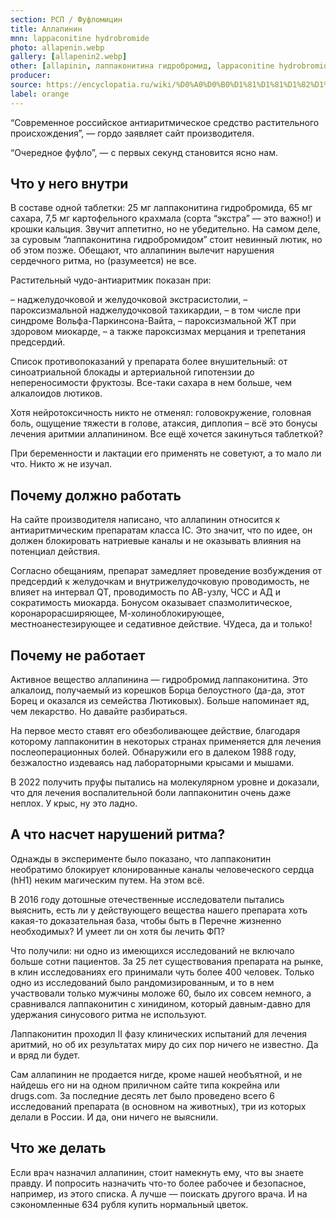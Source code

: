```yaml
---
section: РСП / Фуфломицин
title: Аллапинин
mnn: lappaconitine hydrobromide
photo: allapenin.webp
gallery: [allapenin2.webp]
other: [allapinin, лаппаконитина гидробромид, lappaconitine hydrobromide]
producer: 
source: https://encyclopatia.ru/wiki/%D0%A0%D0%B0%D1%81%D1%81%D1%82%D1%80%D0%B5%D0%BB%D1%8C%D0%BD%D1%8B%D0%B9_%D1%81%D0%BF%D0%B8%D1%81%D0%BE%D0%BA_%D0%BF%D1%80%D0%B5%D0%BF%D0%B0%D1%80%D0%B0%D1%82%D0%BE%D0%B2
label: orange
---
```


“Современное российское антиаритмическое средство растительного происхождения”, — гордо заявляет сайт производителя.

“Очередное фуфло”, — с первых секунд становится ясно нам.

## Что у него внутри

В составе одной таблетки: 25 мг лаппаконитина гидробромида, 65 мг сахара, 7,5 мг картофельного крахмала (сорта “экстра” — это важно!) и крошки кальция. Звучит аппетитно, но не убедительно. На самом деле, за суровым “лаппаконитина гидробромидом” стоит невинный лютик, но об этом позже. Обещают, что аллапинин вылечит нарушения сердечного ритма, но (разумеется) не все.

Растительный чудо-антиаритмик показан при:

– наджелудочковой и желудочковой экстрасистолии, – пароксизмальной наджелудочковой тахикардии,
– в том числе при синдроме Вольфа-Паркинсона-Вайта,
– пароксизмальной ЖТ при здоровом миокарде,
– а также пароксизмах мерцания и трепетания предсердий.

Список противопоказаний у препарата более внушительный: от синоатриальной блокады и артериальной гипотензии до непереносимости фруктозы. Все-таки сахара в нем больше, чем алкалоидов лютиков.

Хотя нейротоксичность никто не отменял: головокружение, головная боль, ощущение тяжести в голове, атаксия, диплопия – всё это бонусы лечения аритмии аллапинином. Все ещё хочется закинуться таблеткой?

При беременности и лактации его применять не советуют, а то мало ли что. Никто ж не изучал.

## Почему должно работать

На сайте производителя написано, что аллапинин относится к антиаритмическим препаратам класса IC. Это значит, что по идее, он должен блокировать натриевые каналы и не оказывать влияния на потенциал действия.

Согласно обещаниям, препарат замедляет проведение возбуждения от предсердий к желудочкам и внутрижелудочковую проводимость, не влияет на интервал QT, проводимость по АВ-узлу, ЧСС и АД и сократимость миокарда. Бонусом оказывает спазмолитическое, коронарорасширяющее, М-холиноблокирующее, местноанестезирующее и седативное действие. ЧУдеса, да и только!

## Почему не работает

Активное вещество аллапинина — гидробромид лаппаконитина. Это алкалоид, получаемый из корешков Борца белоустного (да-да, этот Борец и оказался из семейства Лютиковых). Больше напоминает яд, чем лекарство. Но давайте разбираться.

На первое место ставят его обезболивающее действие, благодаря которому лаппаконитин в некоторых странах применяется для лечения послеоперационных болей. Обнаружили его в далеком 1988 году, безжалостно издеваясь над лабораторными крысами и мышами.

В 2022 получить пруфы пытались на молекулярном уровне и доказали, что для лечения воспалительной боли лаппаконитин очень даже неплох. У крыс, ну это ладно.

## А что насчет нарушений ритма?

Однажды в эксперименте было показано, что лаппаконитин необратимо блокирует клонированные каналы человеческого сердца (hH1) неким магическим путем. На этом всё.

В 2016 году дотошные отечественные исследователи пытались выяснить, есть ли у действующего вещества нашего препарата хоть какая-то доказательная база, чтобы быть в Перечне жизненно необходимых? И умеет ли он хотя бы лечить ФП?

Что получили: ни одно из имеющихся исследований не включало больше сотни пациентов. За 25 лет существования препарата на рынке, в клин исследованиях его принимали чуть более 400 человек.
Только одно из исследований было рандомизированным, и то в нем участвовали только мужчины моложе 60, было их совсем немного, а сравнивался лаппаконитин с хинидином, который давным-давно для удержания синусового ритма не используют.

Лаппаконитин проходил II фазу клинических испытаний для лечения аритмий, но об их результатах миру до сих пор ничего не известно. Да и вряд ли будет.

Сам аллапинин не продается нигде, кроме нашей необъятной, и не найдешь его ни на одном приличном сайте типа кокрейна или drugs.com. За последние десять лет было проведено всего 6 исследований препарата (в основном на животных), три из которых делали в России. И да, они ничего не выяснили.

## Что же делать

Если врач назначил аллапинин, стоит намекнуть ему, что вы знаете правду. И попросить назначить что-то более рабочее и безопасное, например, из этого списка. А лучше — поискать другого врача. И на сэкономленные 634 рубля купить нормальный цветок.
